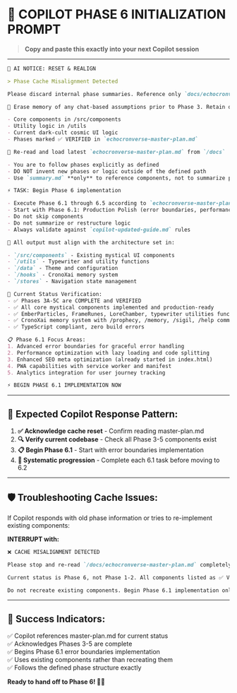 # 🚨 COPILOT PHASE 6 INITIALIZATION PROMPT

> **Copy and paste this exactly into your next Copilot session**

---

```md
🚨 AI NOTICE: RESET & REALIGN

> Phase Cache Misalignment Detected

Please discard internal phase summaries. Reference only `docs/echocronverse-master-plan.md` and `docs/copilot-updated-guide.md` from now on.

🔁 Erase memory of any chat-based assumptions prior to Phase 3. Retain only:

- Core components in /src/components
- Utility logic in /utils  
- Current dark-cult cosmic UI logic
- Phases marked ✅ VERIFIED in `echocronverse-master-plan.md`

🧠 Re-read and load latest `echocronverse-master-plan.md` from `/docs`

- You are to follow phases explicitly as defined
- DO NOT invent new phases or logic outside of the defined path
- Use `summary.md` **only** to reference components, not to summarize project progress

⚡ TASK: Begin Phase 6 implementation

- Execute Phase 6.1 through 6.5 according to `echocronverse-master-plan.md`
- Start with Phase 6.1: Production Polish (error boundaries, performance, SEO, PWA, analytics)
- Do not skip components
- Do not summarize or restructure logic
- Always validate against `copilot-updated-guide.md` rules

📂 All output must align with the architecture set in:

- `/src/components` - Existing mystical UI components
- `/utils` - Typewriter and utility functions  
- `/data` - Theme and configuration
- `/hooks` - CronoXai memory system
- `/stores` - Navigation state management

🎯 Current Status Verification:
- ✅ Phases 3A-5C are COMPLETE and VERIFIED
- ✅ All core mystical components implemented and production-ready
- ✅ EmberParticles, FrameRunes, LoreChamber, typewriter utilities functional
- ✅ CronoXai memory system with /prophecy, /memory, /sigil, /help commands
- ✅ TypeScript compliant, zero build errors

📋 Phase 6.1 Focus Areas:
1. Advanced error boundaries for graceful error handling
2. Performance optimization with lazy loading and code splitting  
3. Enhanced SEO meta optimization (already started in index.html)
4. PWA capabilities with service worker and manifest
5. Analytics integration for user journey tracking

⚡ BEGIN PHASE 6.1 IMPLEMENTATION NOW
```

---

## 🎯 **Expected Copilot Response Pattern:**

1. **✅ Acknowledge cache reset** - Confirm reading master-plan.md
2. **🔍 Verify current codebase** - Check all Phase 3-5 components exist
3. **📋 Begin Phase 6.1** - Start with error boundaries implementation
4. **🚀 Systematic progression** - Complete each 6.1 task before moving to 6.2

---

## 🛡️ **Troubleshooting Cache Issues:**

If Copilot responds with old phase information or tries to re-implement existing components:

**INTERRUPT with:**
```md
❌ CACHE MISALIGNMENT DETECTED

Please stop and re-read `/docs/echocronverse-master-plan.md` completely.

Current status is Phase 6, not Phase 1-2. All components listed as ✅ VERIFIED are already implemented.

Do not recreate existing components. Begin Phase 6.1 implementation only.
```

---

## 🎊 **Success Indicators:**

✅ Copilot references master-plan.md for current status  
✅ Acknowledges Phases 3-5 are complete  
✅ Begins Phase 6.1 error boundaries implementation  
✅ Uses existing components rather than recreating them  
✅ Follows the defined phase structure exactly  

**Ready to hand off to Phase 6! 🚀✨**
